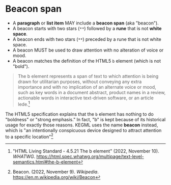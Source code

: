 # Beacon span

* A **paragraph** or **list item** MAY include a **beacon span** (aka "beacon").
* A beacon starts with two stars (`**`) followed by a **rune** that is not **white space**.
* A beacon ends with two stars (`**`) preceded by a rune that is not white space.
* A beacon MUST be used to draw attention with no alteration of voice or mood.
* A beacon matches the definition of the HTML5 `b` element (which is not "bold").

> The b element represents a span of text to which attention is being drawn for utilitarian purposes, without conveying any extra importance and with no implication of an alternate voice or mood, such as key words in a document abstract, product names in a review, actionable words in interactive text-driven software, or an article lede.[^27.1]

The HTML5 specification explains that the `b` element has nothing to do "boldness" or "strong emphasis." In fact, "b" is kept because of its historical usage for exactly those reasons. KEGML uses the name **beacon** instead, which is "an intentionally conspicuous device designed to attract attention to a specific location"[^27.2]

[^27.1]: "HTML Living Standard - 4.5.21 The b element" (2022, November 10). *WHATWG*. https://html.spec.whatwg.org/multipage/text-level-semantics.html#the-b-element
[^27.2]: Beacon. (2022, November 9). *Wikipedia*. https://en.m.wikipedia.org/wiki/Beacon
